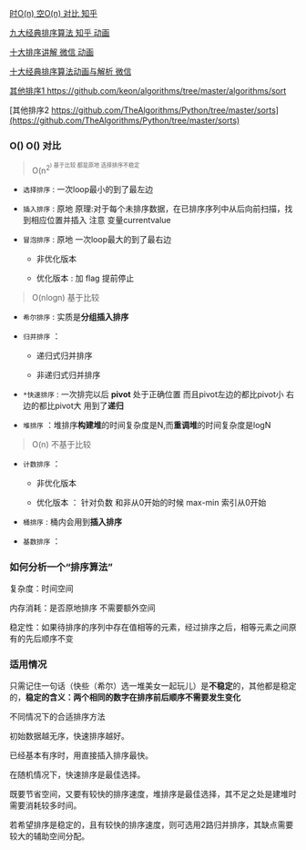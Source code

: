 [时O(n) 空O(n) 对比 知乎](https://zhuanlan.zhihu.com/p/58385984?utm_source=wechat_session&utm_medium=social&utm_oi=631526660110028800)

[ 九大经典排序算法 知乎 动画 ](https://zhuanlan.zhihu.com/p/52884590?utm_source=wechat_session&utm_medium=social&utm_oi=631526660110028800)

[ 十大排序讲解 微信 动画](https://mp.weixin.qq.com/s?__biz=MzI2NjA3NTc4Ng==&mid=2652080829&idx=2&sn=93e06fa9ebce06d86d617931a0399a89&chksm=f1748158c603084e07945e4583bba798c71c3fa1481ae32c6915f1fe57807c5c6c57ae5b3d3a&mpshare=1&scene=1&srcid=&pass_ticket=aLYvowPftZdxv0ID6JVJgjpNRL9Tvs5KIwUlWwzj6h%2FJPCVAhZBzpnwqCcQEYlLW#rd)

[十大经典排序算法动画与解析 微信](https://mp.weixin.qq.com/s/vn3KiV-ez79FmbZ36SX9lg)

[其他排序1 https://github.com/keon/algorithms/tree/master/algorithms/sort ](https://github.com/keon/algorithms/tree/master/algorithms/sort)

[其他排序2 https://github.com/TheAlgorithms/Python/tree/master/sorts](https://github.com/TheAlgorithms/Python/tree/master/sorts)

###  O()  O() 对比

> O(n<sup>2<sup>) 基于比较 都是原地 选择排序不稳定
   
- `选择排序` : 一次loop最小的到了最左边

- `插入排序` : 原地 原理:对于每个未排序数据，在已排序序列中从后向前扫描，找到相应位置并插入    注意 变量currentvalue

- `冒泡排序` : 原地 一次loop最大的到了最右边

   - 非优化版本

   - 优化版本 : 加 flag 提前停止  



> O(nlogn) 基于比较

- `希尔排序` : 实质是**分组插入排序**

- `归并排序` ：

   - 递归式归并排序

   - 非递归式归并排序

- `*快速排序` : 一次排完以后  **pivot** 处于正确位置 而且pivot左边的都比pivot小 右边的都比pivot大 用到了**递归**

- `堆排序` ：堆排序**构建堆**的时间复杂度是N,而**重调堆**的时间复杂度是logN


> O(n) 不基于比较

- `计数排序` ：

   - 非优化版本

   - 优化版本 ： 针对负数 和非从0开始的时候   max-min 索引从0开始

- `桶排序` : 桶内会用到**插入排序**

- `基数排序` ：




### 如何分析一个“排序算法”

复杂度：时间空间

内存消耗：是否原地排序 不需要额外空间

稳定性：如果待排序的序列中存在值相等的元素，经过排序之后，相等元素之间原有的先后顺序不变

### 适用情况

只需记住一句话（快些（希尔）选一堆美女一起玩儿）是**不稳定**的，其他都是稳定的，**稳定的含义：两个相同的数字在排序前后顺序不需要发生变化**

不同情况下的合适排序方法

初始数据越无序，快速排序越好。

已经基本有序时，用直接插入排序最快。

在随机情况下，快速排序是最佳选择。

既要节省空间，又要有较快的排序速度，堆排序是最佳选择，其不足之处是建堆时需要消耗较多时间。

若希望排序是稳定的，且有较快的排序速度，则可选用2路归并排序，其缺点需要较大的辅助空间分配。
